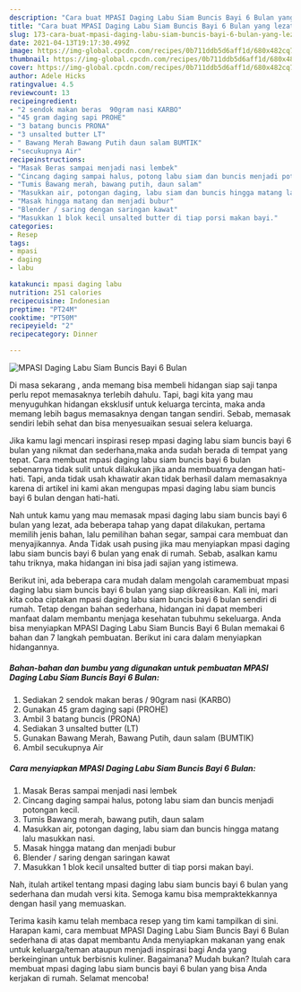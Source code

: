 ```yaml
---
description: "Cara buat MPASI Daging Labu Siam Buncis Bayi 6 Bulan yang lezat Untuk Jualan"
title: "Cara buat MPASI Daging Labu Siam Buncis Bayi 6 Bulan yang lezat Untuk Jualan"
slug: 173-cara-buat-mpasi-daging-labu-siam-buncis-bayi-6-bulan-yang-lezat-untuk-jualan
date: 2021-04-13T19:17:30.499Z
image: https://img-global.cpcdn.com/recipes/0b711ddb5d6aff1d/680x482cq70/mpasi-daging-labu-siam-buncis-bayi-6-bulan-foto-resep-utama.jpg
thumbnail: https://img-global.cpcdn.com/recipes/0b711ddb5d6aff1d/680x482cq70/mpasi-daging-labu-siam-buncis-bayi-6-bulan-foto-resep-utama.jpg
cover: https://img-global.cpcdn.com/recipes/0b711ddb5d6aff1d/680x482cq70/mpasi-daging-labu-siam-buncis-bayi-6-bulan-foto-resep-utama.jpg
author: Adele Hicks
ratingvalue: 4.5
reviewcount: 13
recipeingredient:
- "2 sendok makan beras  90gram nasi KARBO"
- "45 gram daging sapi PROHE"
- "3 batang buncis PRONA"
- "3 unsalted butter LT"
- " Bawang Merah Bawang Putih daun salam BUMTIK"
- "secukupnya Air"
recipeinstructions:
- "Masak Beras sampai menjadi nasi lembek"
- "Cincang daging sampai halus, potong labu siam dan buncis menjadi potongan kecil."
- "Tumis Bawang merah, bawang putih, daun salam"
- "Masukkan air, potongan daging, labu siam dan buncis hingga matang lalu masukkan nasi."
- "Masak hingga matang dan menjadi bubur"
- "Blender / saring dengan saringan kawat"
- "Masukkan 1 blok kecil unsalted butter di tiap porsi makan bayi."
categories:
- Resep
tags:
- mpasi
- daging
- labu

katakunci: mpasi daging labu 
nutrition: 251 calories
recipecuisine: Indonesian
preptime: "PT24M"
cooktime: "PT50M"
recipeyield: "2"
recipecategory: Dinner

---
```



![MPASI Daging Labu Siam Buncis Bayi 6 Bulan](https://img-global.cpcdn.com/recipes/0b711ddb5d6aff1d/680x482cq70/mpasi-daging-labu-siam-buncis-bayi-6-bulan-foto-resep-utama.jpg)

Di masa  sekarang , anda memang bisa membeli hidangan siap saji tanpa perlu repot memasaknya terlebih dahulu. Tapi, bagi kita yang mau menyuguhkan hidangan eksklusif untuk keluarga tercinta, maka anda memang lebih bagus memasaknya dengan tangan sendiri. Sebab, memasak sendiri lebih sehat dan bisa menyesuaikan sesuai selera keluarga.

Jika kamu lagi mencari inspirasi resep mpasi daging labu siam buncis bayi 6 bulan yang nikmat dan sederhana,maka anda sudah berada di tempat yang tepat. Cara membuat mpasi daging labu siam buncis bayi 6 bulan  sebenarnya tidak sulit untuk dilakukan jika anda membuatnya dengan hati-hati. Tapi, anda tidak usah khawatir akan tidak berhasil dalam memasaknya 
karena di artikel ini kami akan mengupas mpasi daging labu siam buncis bayi 6 bulan dengan hati-hati.  



Nah untuk kamu yang mau memasak mpasi daging labu siam buncis bayi 6 bulan yang lezat, ada beberapa tahap yang dapat dilakukan, pertama memilih jenis bahan, lalu pemilihan bahan segar, sampai cara membuat dan menyajikannya. Anda Tidak usah pusing jika mau menyiapkan mpasi daging labu siam buncis bayi 6 bulan yang enak di rumah. Sebab, asalkan kamu  tahu triknya, maka hidangan ini bisa jadi sajian yang istimewa.

Berikut ini, ada beberapa cara mudah dalam mengolah caramembuat mpasi daging labu siam buncis bayi 6 bulan yang siap dikreasikan. Kali ini, mari kita coba ciptakan mpasi daging labu siam buncis bayi 6 bulan sendiri di rumah. Tetap dengan bahan sederhana, hidangan ini dapat memberi manfaat dalam membantu menjaga kesehatan tubuhmu sekeluarga. Anda bisa menyiapkan MPASI Daging Labu Siam Buncis Bayi 6 Bulan memakai 6 bahan dan 7 langkah pembuatan. Berikut ini cara dalam menyiapkan hidangannya.

<!--inarticleads1-->

##### Bahan-bahan dan bumbu yang digunakan untuk pembuatan MPASI Daging Labu Siam Buncis Bayi 6 Bulan:

1. Sediakan 2 sendok makan beras / 90gram nasi (KARBO)
1. Gunakan 45 gram daging sapi (PROHE)
1. Ambil 3 batang buncis (PRONA)
1. Sediakan 3 unsalted butter (LT)
1. Gunakan  Bawang Merah, Bawang Putih, daun salam (BUMTIK)
1. Ambil secukupnya Air




<!--inarticleads2-->

##### Cara menyiapkan MPASI Daging Labu Siam Buncis Bayi 6 Bulan:

1. Masak Beras sampai menjadi nasi lembek
1. Cincang daging sampai halus, potong labu siam dan buncis menjadi potongan kecil.
1. Tumis Bawang merah, bawang putih, daun salam
1. Masukkan air, potongan daging, labu siam dan buncis hingga matang lalu masukkan nasi.
1. Masak hingga matang dan menjadi bubur
1. Blender / saring dengan saringan kawat
1. Masukkan 1 blok kecil unsalted butter di tiap porsi makan bayi.




Nah, itulah artikel tentang  mpasi daging labu siam buncis bayi 6 bulan  yang sederhana dan mudah versi kita. Semoga kamu bisa mempraktekkannya dengan hasil yang memuaskan. 

Terima kasih kamu telah membaca resep yang tim kami tampilkan di sini. Harapan kami, cara membuat  MPASI Daging Labu Siam Buncis Bayi 6 Bulan sederhana di atas dapat membantu Anda menyiapkan makanan yang enak untuk keluarga/teman ataupun menjadi inspirasi bagi Anda yang berkeinginan untuk berbisnis kuliner. Bagaimana? Mudah bukan? Itulah cara membuat mpasi daging labu siam buncis bayi 6 bulan yang bisa Anda kerjakan di rumah. Selamat mencoba!

